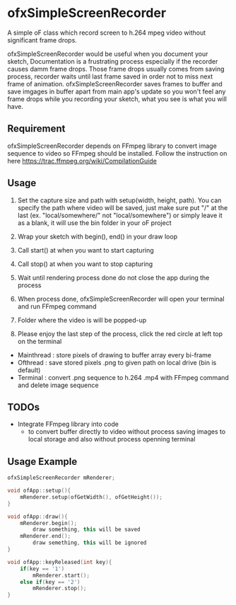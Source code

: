 # ofxSimpleScreenRecorder
A simple oF class which record screen to h.264 mpeg video without significant frame drops.

ofxSimpleScreenRecorder would be useful when you document your sketch, Documentation is a frustrating process especially if the recorder causes damm frame drops. Those frame drops usually comes from saving process, recorder waits until last frame saved in order not to miss next frame of animation. ofxSimpleScreenRecorder saves frames to buffer and save imgages in buffer apart from main app's update so you won't feel any frame drops while you recording your sketch, what you see is what you will have. 

## Requirement 
ofxSimpleScreenRecorder depends on FFmpeg library to convert image sequence to video so FFmpeg should be installed. Follow the instruction on here https://trac.ffmpeg.org/wiki/CompilationGuide

## Usage
1. Set the capture size and path with setup(width, height, path). You can specify the path where video will be saved, just make sure put "/" at the last (ex. "local/somewhere/" not "local/somewhere") or simply leave it as a blank, it will use the bin folder in your oF project

2. Wrap your sketch with begin(), end() in your draw loop

3. Call start() at when you want to start capturing

4. Call stop() at when you want to stop capturing

5. Wait until rendering process done
   do not close the app during the process 
   
6. When process done, ofxSimpleScreenRecorder will open your terminal and run FFmpeg command

7. Folder where the video is will be popped-up

8. Please enjoy the last step of the process, click the red circle at left top on the terminal
   
   
* Mainthread : store pixels of drawing to buffer array every bi-frame
* Ofthread   : save stored pixels .png to given path on local drive (bin is default)
* Terminal   : convert .png sequence to h.264 .mp4 with FFmpeg command and delete image sequence

## TODOs 
* Integrate FFmpeg library into code 
  - to convert buffer directly to video without process saving images to local storage and also without process openning terminal

## Usage Example
```c++
ofxSimpleScreenRecorder mRenderer; 

void ofApp::setup(){
    mRenderer.setup(ofGetWidth(), ofGetHeight());
}

void ofApp::draw(){
    mRenderer.begin();
        draw something, this will be saved
    mRenderer.end();
        draw semething, this will be ignored
}

void ofApp::keyReleased(int key){
    if(key == '1')
        mRenderer.start();
    else if(key == '2')
        mRenderer.stop();
}
```


